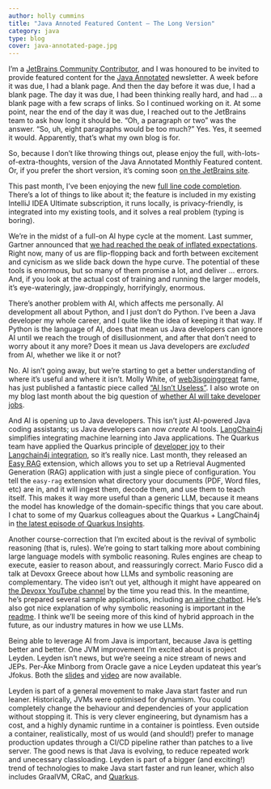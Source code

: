```yaml
---
author: holly cummins
title: "Java Annoted Featured Content – The Long Version"
category: java
type: blog
cover: java-annotated-page.jpg
---
```


I’m a [JetBrains Community Contributor](https://www.jetbrains.com/lp/jetbrains-community-contributor/), and I was
honoured to be invited to provide featured content for the [Java Annotated](https://www.jetbrains.com/lp/jam/)
newsletter. A week before it was due, I had a blank page. And then the day before it was due, I had a blank page. The
day it was due, I had been thinking really hard, and had … a blank page with a few scraps of links. So I continued
working on it. At some point, near the end of the day it was due, I reached out to the JetBrains team to ask how long it
should be. “Oh, a paragraph or two” was the answer. “So, uh, eight paragraphs would be too much?” Yes. Yes, it seemed it
would. Apparently, that’s what my own blog is for.

So, because I don’t like throwing things out, please enjoy the full, with-lots-of-extra-thoughts, version of the Java
Annotated Monthly Featured content. Or, if you prefer the short version, it’s coming
soon [on the JetBrains site](https://blog.jetbrains.com/idea/2024/04/java-annotated-monthly-may-2024/).

This past month, I’ve been enjoying the
new [full line code completion](https://www.jetbrains.com/help/idea/full-line-code-completion.html). There’s a lot of
things to like about it; the feature is included in my existing IntelliJ IDEA Ultimate subscription, it runs locally, is
privacy-friendly, is integrated into my existing tools, and it solves a real problem (typing is boring).

We’re in the midst of a full-on AI hype cycle at the moment. Last summer, Gartner announced
that [we had reached the peak of inflated expectations](https://web.archive.org/web/20230816114302/https://www.gartner.com/en/newsroom/press-releases/2023-08-16-gartner-places-generative-ai-on-the-peak-of-inflated-expectations-on-the-2023-hype-cycle-for-emerging-technologies).
Right now, many of us are flip-flopping back and forth between excitement and cynicism as we slide back down the hype
curve. The potential of these tools is enormous, but so many of them promise a lot, and deliver … errors. And, if you
look at the actual cost of training and running the larger models, it’s eye-wateringly, jaw-droppingly, horrifyingly,
enormous.

There’s another problem with AI, which affects me personally. AI development all about Python, and I just don’t do
Python. I’ve been a Java developer my whole career, and I quite like the idea of keeping it that way. If Python is the
language of AI, does that mean us Java developers can ignore AI until we reach the trough of disillusionment, and after
that don’t need to worry about it any more? Does it mean us Java developers are _excluded_ from AI, whether we like it
or not?

No. AI isn’t going away, but we’re starting to get a better understanding of where it’s useful and where it isn’t. Molly
White, of [web3isgoinggreat](https://www.web3isgoinggreat.com/) fame, has just published a fantastic piece
called [“AI Isn’t Useless”](https://www.citationneeded.news/ai-isnt-useless/). I also wrote on my blog last month about
the big question of [whether AI will take developer jobs](https://hollycummins.com/will-ai-take-our-jobs/).

And AI is opening up to Java developers. This isn’t just AI-powered Java coding assistants; us Java developers can now
_create_ AI tools. [LangChain4j](https://github.com/langchain4j/langchain4j) simplifies integrating machine learning
into Java applications. The Quarkus team have applied the Quarkus principle
of [developer joy](https://quarkus.io/developer-joy/) to
their [Langchain4j integration](https://quarkus.io/blog/quarkus-meets-langchain4j/), so it’s really nice. Last month,
they released an [Easy RAG](https://docs.quarkiverse.io/quarkus-langchain4j/dev/rag-easy-rag.html) extension, which
allows you to set up a Retrieval Augmented Generation (RAG) application with just a single piece of configuration. You
tell the `easy-rag` extension what directory your documents (PDF, Word files, etc) are in, and it will ingest them,
decode them, and use them to teach itself. This makes it way more useful than a generic LLM, because it means the model
has knowledge of the domain-specific things that you care about. I chat to some of my Quarkus colleagues about the
Quarkus + LangChain4j in [the latest episode of Quarkus Insights](https://www.youtube.com/watch?v=EeR_8HMFwN4).

Another course-correction that I’m excited about is the revival of symbolic reasoning (that is, rules). We’re going to
start talking more about combining large language models with symbolic reasoning. Rules engines are cheap to execute,
easier to reason about, and reassuringly correct. Mario Fusco did a talk at Devoxx Greece about how LLMs and symbolic
reasoning are complementary. The video isn’t out yet, although it might have appeared
on [the Devoxx YouTube channel](https://www.youtube.com/@DevoxxForever) by the time you read this. In the meantime, he’s
prepared several sample applications,
including [an airline chatbot](https://github.com/mariofusco/quarkus-drools-llm?tab=readme-ov-file#the-airline-chatbot-example).
He’s also got nice explanation of why symbolic reasoning is important in
the [readme](https://github.com/mariofusco/quarkus-drools-llm). I think we’ll be seeing more of this kind of hybrid
approach in the future, as our industry matures in how we use LLMs.

Being able to leverage AI from Java is important, because Java is getting better and better. One JVM improvement I’m
excited about is project Leyden. Leyden isn’t news, but we’re seeing a nice stream of news and JEPs. Per-Åke Minborg
from Oracle gave a nice Leyden updateat this year’s Jfokus. Both
the [slides](https://www.jfokus.se/jfokus24-preso/Project-Leyden--Capturing-Lightning-in-a-Bottle.pdf)
and [video](https://www.youtube.com/watch?v=CeO9RaJhjxg) are now available.

Leyden is part of a general movement to make Java start faster and run leaner. Historically, JVMs were optimised for
dynamism. You could completely change the behaviour and dependencies of your application without stopping it. This is
very clever engineering, but dynamism has a cost, and a highly dynamic runtime in a container is pointless. Even outside
a container, realistically, most of us would (and should!) prefer to manage production updates through a CI/CD pipeline
rather than patches to a live server. The good news is that Java is evolving, to reduce repeated work and unecessary
classloading. Leyden is part of a bigger (and exciting!) trend of technologies to make Java start faster and run leaner,
which also includes GraalVM, CRaC, and [Quarkus](http://quarkus.io).
